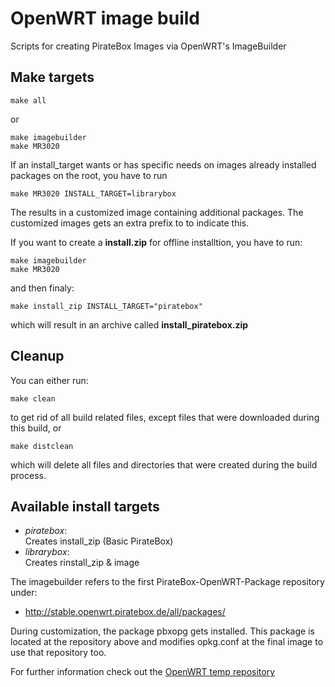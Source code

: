 # OpenWRT image build
Scripts for creating PirateBox Images via OpenWRT's ImageBuilder

## Make targets
    make all

or

    make imagebuilder
    make MR3020

If an install_target wants or has specific needs on images already installed packages on the root, you have to run

    make MR3020 INSTALL_TARGET=librarybox

The results in a customized image containing additional packages. The customized images gets an extra prefix to to indicate this.


If you want to create a __install.zip__ for offline installtion, you have to run: 

    make imagebuilder
    make MR3020

and then finaly:

    make install_zip INSTALL_TARGET="piratebox"

which will result in an archive called __install_piratebox.zip__

## Cleanup
You can either run:
    
    make clean
    
to get rid of all build related files, except files that were downloaded during this build, or

    make distclean
    
which will delete all files and directories that were created during the build process.

## Available install targets

* _piratebox_:     
Creates install_zip (Basic PirateBox)
* _librarybox_:     
Creates rinstall_zip & image 

The imagebuilder refers to the first PirateBox-OpenWRT-Package repository under: 
* http://stable.openwrt.piratebox.de/all/packages/

During customization, the package pbxopg gets installed. This package is located at the 
repository above and modifies opkg.conf at the final image to use that repository too.

For further information check out the [OpenWRT temp repository](https://github.com/PirateBox-Dev/openwrt-temp-repository)
